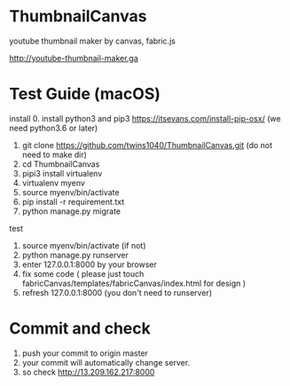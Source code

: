 # ThumbnailCanvas
youtube thumbnail maker by canvas, fabric.js

http://youtube-thumbnail-maker.ga

# Test Guide (macOS)
install
0. install python3 and pip3 https://itsevans.com/install-pip-osx/ (we need python3.6 or later)
1. git clone https://github.com/twins1040/ThumbnailCanvas.git (do not need to make dir)
2. cd ThumbnailCanvas
4. pipi3 install virtualenv
5. virtualenv myenv
6. source myenv/bin/activate
7. pip install -r requirement.txt
8. python manage.py migrate

test
1. source myenv/bin/activate (if not)
2. python manage.py runserver
3. enter 127.0.0.1:8000 by your browser
4. fix some code ( please just touch fabricCanvas/templates/fabricCanvas/index.html for design )
5. refresh 127.0.0.1:8000 (you don't need to runserver)

# Commit and check
1. push your commit to origin master
2. your commit will automatically change server. 
3. so check http://13.209.162.217:8000
